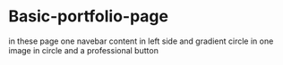 # Basic-portfolio-page
in these page one navebar content in left side and gradient circle in one image in circle and a professional button 
